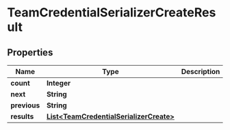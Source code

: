 # TeamCredentialSerializerCreateResult

## Properties
Name | Type | Description | Notes
------------ | ------------- | ------------- | -------------
**count** | **Integer** |  | 
**next** | **String** |  |  [optional]
**previous** | **String** |  |  [optional]
**results** | [**List&lt;TeamCredentialSerializerCreate&gt;**](TeamCredentialSerializerCreate.md) |  | 
